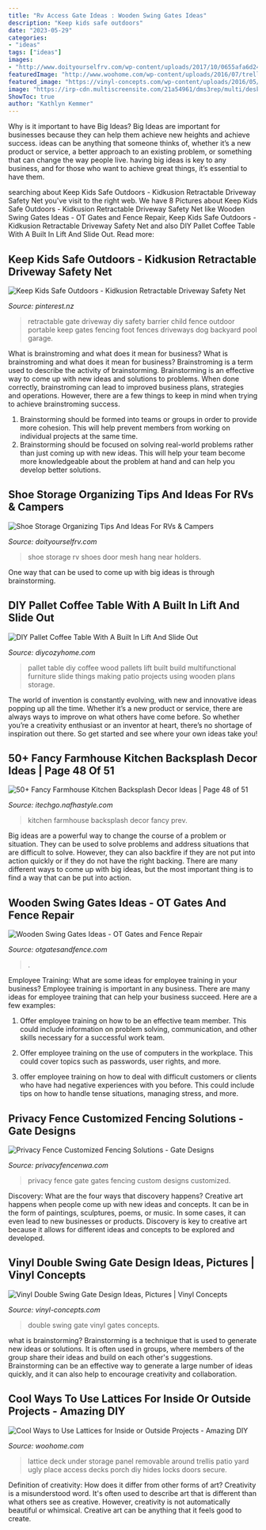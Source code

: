 ```yaml
---
title: "Rv Access Gate Ideas : Wooden Swing Gates Ideas"
description: "Keep kids safe outdoors"
date: "2023-05-29"
categories:
- "ideas"
tags: ["ideas"]
images:
- "http://www.doityourselfrv.com/wp-content/uploads/2017/10/0655afa6d24ee61e427406acadaab8d6-1-e1507917270561.jpg"
featuredImage: "http://www.woohome.com/wp-content/uploads/2016/07/trellis-and-lattice-around-your-home-09_3.jpg"
featured_image: "https://vinyl-concepts.com/wp-content/uploads/2016/05/vinyl-double-swing-gate-05.jpg"
image: "https://irp-cdn.multiscreensite.com/21a54961/dms3rep/multi/desktop/1016303-1200x900.jpg"
ShowToc: true
author: "Kathlyn Kemmer"
---
```



Why is it important to have Big Ideas?
Big Ideas are important for businesses because they can help them achieve new heights and achieve success. ideas can be anything that someone thinks of, whether it’s a new product or service, a better approach to an existing problem, or something that can change the way people live. having big ideas is key to any business, and for those who want to achieve great things, it’s essential to have them.

	

		
searching about Keep Kids Safe Outdoors - Kidkusion Retractable Driveway Safety Net you've visit to the right web. We have 8 Pictures about Keep Kids Safe Outdoors - Kidkusion Retractable Driveway Safety Net like Wooden Swing Gates Ideas - OT Gates and Fence Repair, Keep Kids Safe Outdoors - Kidkusion Retractable Driveway Safety Net and also DIY Pallet Coffee Table With A Built In Lift And Slide Out. Read more:
		
    
## Keep Kids Safe Outdoors - Kidkusion Retractable Driveway Safety Net

<img loading=lazy src="https://i.pinimg.com/736x/71/f7/6e/71f76e55345419a3d1ea23d3a26a0185--retractable-baby-gate-diy-kids-safety.jpg" onerror="this.onerror=null;this.src='https://tse1.mm.bing.net/th?id=OIP.M-wbVzbqcQJLlCJUJCGj_gHaOg&amp;pid=15.1';" alt="Keep Kids Safe Outdoors - Kidkusion Retractable Driveway Safety Net">

_Source: pinterest.nz_

>retractable gate driveway diy safety barrier child fence outdoor portable keep gates fencing foot fences driveways dog backyard pool garage. 

	

What is brainstroming and what does it mean for business?
What is brainstroming and what does it mean for business?
Brainstroming is a term used to describe the activity of brainstorming. Brainstorming is an effective way to come up with new ideas and solutions to problems. When done correctly, brainstroming can lead to improved business plans, strategies and operations. However, there are a few things to keep in mind when trying to achieve brainstroming success.

1) Brainstorming should be formed into teams or groups in order to provide more cohesion. This will help prevent members from working on individual projects at the same time.
2) Brainstorming should be focused on solving real-world problems rather than just coming up with new ideas. This will help your team become more knowledgeable about the problem at hand and can help you develop better solutions.

    
## Shoe Storage Organizing Tips And Ideas For RVs &amp; Campers

<img loading=lazy src="http://www.doityourselfrv.com/wp-content/uploads/2017/10/0655afa6d24ee61e427406acadaab8d6-1-e1507917270561.jpg" onerror="this.onerror=null;this.src='https://tse1.mm.bing.net/th?id=OIP.0ULwtnpy-7r2aEPjP30iaAHaNd&amp;pid=15.1';" alt="Shoe Storage Organizing Tips And Ideas For RVs &amp; Campers">

_Source: doityourselfrv.com_

>shoe storage rv shoes door mesh hang near holders. 

	

One way that can be used to come up with big ideas is through brainstorming.

    
## DIY Pallet Coffee Table With A Built In Lift And Slide Out

<img loading=lazy src="https://diycozyhome.com/wp-content/uploads/2015/03/Table.jpg" onerror="this.onerror=null;this.src='https://tse4.mm.bing.net/th?id=OIP.UetGT9_cVRAYfpdWR7f4LgHaD4&amp;pid=15.1';" alt="DIY Pallet Coffee Table With A Built In Lift And Slide Out">

_Source: diycozyhome.com_

>pallet table diy coffee wood pallets lift built build multifunctional furniture slide things making patio projects using wooden plans storage. 

	

The world of invention is constantly evolving, with new and innovative ideas popping up all the time. Whether it’s a new product or service, there are always ways to improve on what others have come before. So whether you’re a creativity enthusiast or an inventor at heart, there’s no shortage of inspiration out there. So get started and see where your own ideas take you!

    
## 50+ Fancy Farmhouse Kitchen Backsplash Decor Ideas | Page 48 Of 51

<img loading=lazy src="http://itechgo.com/wp-content/uploads/2018/04/Fancy-Farmhouse-Kitchen-Backsplash-Decor-Ideas-48.jpg" onerror="this.onerror=null;this.src='https://tse1.mm.bing.net/th?id=OIP.d3uXzkYE4esgnIVMP5b2UgHaLH&amp;pid=15.1';" alt="50+ Fancy Farmhouse Kitchen Backsplash Decor Ideas | Page 48 of 51">

_Source: itechgo.nafhastyle.com_

>kitchen farmhouse backsplash decor fancy prev. 

	

Big ideas are a powerful way to change the course of a problem or situation. They can be used to solve problems and address situations that are difficult to solve. However, they can also backfire if they are not put into action quickly or if they do not have the right backing. There are many different ways to come up with big ideas, but the most important thing is to find a way that can be put into action.

    
## Wooden Swing Gates Ideas - OT Gates And Fence Repair

<img loading=lazy src="https://www.otgatesandfence.com/wp-content/uploads/2021/04/Wooden-Driveway-Swing-Gate5-rotated-e1584657231221.jpeg" onerror="this.onerror=null;this.src='https://tse4.mm.bing.net/th?id=OIP.3SQdjERRxhE716hu3BZS-wHaPn&amp;pid=15.1';" alt="Wooden Swing Gates Ideas - OT Gates and Fence Repair">

_Source: otgatesandfence.com_

>. 

	

Employee Training: What are some ideas for employee training in your business?
Employee training is important in any business. There are many ideas for employee training that can help your business succeed. Here are a few examples:
1. Offer employee training on how to be an effective team member. This could include information on problem solving, communication, and other skills necessary for a successful work team.

2. Offer employee training on the use of computers in the workplace. This could cover topics such as passwords, user rights, and more.

3. offer employee training on how to deal with difficult customers or clients who have had negative experiences with you before. This could include tips on how to handle tense situations, managing stress, and more.

    
## Privacy Fence Customized Fencing Solutions - Gate Designs

<img loading=lazy src="https://irp-cdn.multiscreensite.com/21a54961/dms3rep/multi/desktop/1016303-1200x900.jpg" onerror="this.onerror=null;this.src='https://tse4.mm.bing.net/th?id=OIP.H6q473iSIaFPwqmzIuhY9gHaFj&amp;pid=15.1';" alt="Privacy Fence Customized Fencing Solutions - Gate Designs">

_Source: privacyfencenwa.com_

>privacy fence gate gates fencing custom designs customized. 

	

Discovery: What are the four ways that discovery happens?
Creative art happens when people come up with new ideas and concepts. It can be in the form of paintings, sculptures, poems, or music. In some cases, it can even lead to new businesses or products. Discovery is key to creative art because it allows for different ideas and concepts to be explored and developed.

    
## Vinyl Double Swing Gate Design Ideas, Pictures | Vinyl Concepts

<img loading=lazy src="https://vinyl-concepts.com/wp-content/uploads/2016/05/vinyl-double-swing-gate-05.jpg" onerror="this.onerror=null;this.src='https://tse4.mm.bing.net/th?id=OIP.tcRp6vQx7ncSSUKiGaC-kwHaFj&amp;pid=15.1';" alt="Vinyl Double Swing Gate Design Ideas, Pictures | Vinyl Concepts">

_Source: vinyl-concepts.com_

>double swing gate vinyl gates concepts. 

	

what is brainstorming?
Brainstorming is a technique that is used to generate new ideas or solutions. It is often used in groups, where members of the group share their ideas and build on each other's suggestions. Brainstorming can be an effective way to generate a large number of ideas quickly, and it can also help to encourage creativity and collaboration.

    
## Cool Ways To Use Lattices For Inside Or Outside Projects - Amazing DIY

<img loading=lazy src="http://www.woohome.com/wp-content/uploads/2016/07/trellis-and-lattice-around-your-home-09_3.jpg" onerror="this.onerror=null;this.src='https://tse3.mm.bing.net/th?id=OIP.WnihZvZvMak7E3qPFfx8IQHaLd&amp;pid=15.1';" alt="Cool Ways to Use Lattices for Inside or Outside Projects - Amazing DIY">

_Source: woohome.com_

>lattice deck under storage panel removable around trellis patio yard ugly place access decks porch diy hides locks doors secure. 

	

Definition of creativity: How does it differ from other forms of art?
Creativity is a misunderstood word. It's often used to describe art that is different than what others see as creative. However, creativity is not automatically beautiful or whimsical. Creative art can be anything that it feels good to create.

